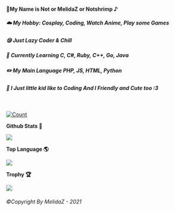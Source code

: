 #### 🥫My Name is Not or MelidaZ or Notshrimp ♪
##### ☁️ My Hobby: Cosplay, Coding, Watch Anime, Play some Games
##### 😪 Just Lazy Coder & Chill
##### 📒 Currently Learning C, C#, Ruby, C++, Go, Java
##### ✏️ My Main Language PHP, JS, HTML, Python
##### 🐥 I Just little kid like to Coding And I Friendly and Cute too :3
<br>

[![Count](https://komarev.com/ghpvc/?username=MelidaZ&label=PROFILE+VIEWS)](#)


<p align="center">
    <p><b>Github Stats 🎲<b></p>
    <img src="https://github-readme-stats.vercel.app/api?username=MelidaZ&include_all_commits=true&count_private=true&theme=react&show_icons=true&hide_border=true&title_color=2c98ff&icon_color=2c98ff&bg_color=0d1117"/>
  <br>
  
<p align="center">
    <p><b>Top Language 🌎<b></p>
    <img src="https://github-readme-stats.vercel.app/api/top-langs/?username=MelidaZ&layout=compact&theme=react&show_icons=true&hide_border=true&title_color=2c98ff&icon_color=2c98ff&bg_color=0d1117"/>
  <br>

<p align="center">
    <p><b>Trophy 🏆<b></p>
    <img src="https://github-profile-trophy.vercel.app/?username=MelidaZ&theme=discord"/>
  <br>

###### ©Copyright By MelidaZ - 2021
